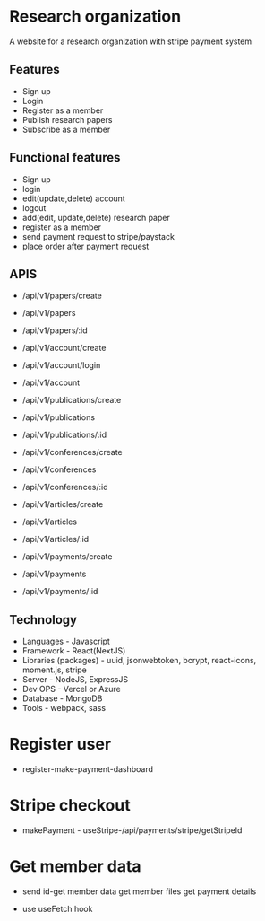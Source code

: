 # Research organization

A website for a research organization with stripe payment system

## Features

- Sign up
- Login
- Register as a member
- Publish research papers
- Subscribe as a member

## Functional features

- Sign up
- login
- edit(update,delete) account
- logout
- add(edit, update,delete) research paper
- register as a member
- send payment request to stripe/paystack
- place order after payment request

## APIS

- /api/v1/papers/create
- /api/v1/papers
- /api/v1/papers/:id

- /api/v1/account/create
- /api/v1/account/login
- /api/v1/account

- /api/v1/publications/create
- /api/v1/publications
- /api/v1/publications/:id

- /api/v1/conferences/create
- /api/v1/conferences
- /api/v1/conferences/:id

- /api/v1/articles/create
- /api/v1/articles
- /api/v1/articles/:id

- /api/v1/payments/create
- /api/v1/payments
- /api/v1/payments/:id

## Technology

- Languages - Javascript
- Framework - React(NextJS)
- Libraries (packages) - uuid, jsonwebtoken, bcrypt, react-icons, moment.js, stripe
- Server - NodeJS, ExpressJS
- Dev OPS - Vercel or Azure
- Database - MongoDB
- Tools - webpack, sass

# Register user

- register-make-payment-dashboard

# Stripe checkout

- makePayment - useStripe-/api/payments/stripe/getStripeId

# Get member data

- send id-get member data
          get member files
          get payment details

- use useFetch hook
